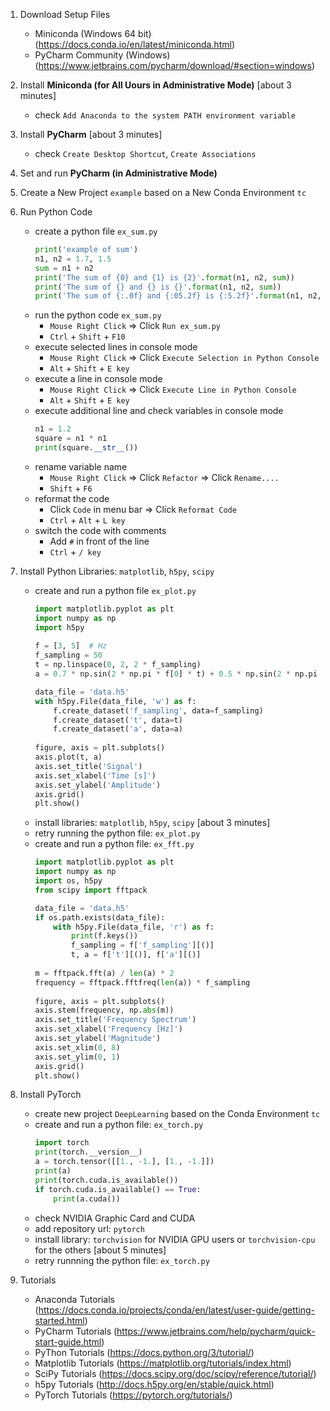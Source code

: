 1. Download Setup Files
    - Miniconda (Windows 64 bit) (https://docs.conda.io/en/latest/miniconda.html)
    - PyCharm Community (Windows) (https://www.jetbrains.com/pycharm/download/#section=windows)

1. Install **Miniconda (for All Uours in Administrative Mode)** [about 3 minutes]
    - check `Add Anaconda to the system PATH environment variable`

1. Install **PyCharm** [about 3 minutes]
    - check `Create Desktop Shortcut`, `Create Associations`

1. Set and run **PyCharm (in Administrative Mode)**

1. Create a New Project `example` based on a New Conda Environment `tc`

1. Run Python Code
    - create a python file `ex_sum.py`
        ```python
        print('example of sum')
        n1, n2 = 1.7, 1.5
        sum = n1 + n2
        print('The sum of {0} and {1} is {2}'.format(n1, n2, sum))
        print('The sum of {} and {} is {}'.format(n1, n2, sum))
        print('The sum of {:.0f} and {:05.2f} is {:5.2f}'.format(n1, n2, sum))
        ```
    - run the python code `ex_sum.py`
        - `Mouse Right Click` => Click `Run ex_sum.py`
        - `Ctrl` + `Shift` + `F10`        
    - execute selected lines in console mode
        - `Mouse Right Click` => Click `Execute Selection in Python Console`
        - `Alt` + `Shift` + `E key`        
    - execute a line in console mode
        - `Mouse Right Click` => Click `Execute Line in Python Console`
        - `Alt` + `Shift` + `E key`        
    - execute additional line and check variables in console mode
        ```python
        n1 = 1.2
        square = n1 * n1
        print(square.__str__())
        ```
    - rename variable name
        - `Mouse Right Click` => Click `Refactor` => Click `Rename....`
        - `Shift` + `F6`        
    - reformat the code
        - Click `Code` in menu bar => Click `Reformat Code`
        - `Ctrl` + `Alt` + `L key`
    - switch the code with comments
        - Add `#` in front of the line
        - `Ctrl` + `/ key`
        
1. Install Python Libraries: `matplotlib`, `h5py`, `scipy`    
    - create and run a python file `ex_plot.py`
        ```python
        import matplotlib.pyplot as plt
        import numpy as np
        import h5py
            
        f = [3, 5]  # Hz
        f_sampling = 50
        t = np.linspace(0, 2, 2 * f_sampling)
        a = 0.7 * np.sin(2 * np.pi * f[0] * t) + 0.5 * np.sin(2 * np.pi * f[1] * t)

        data_file = 'data.h5'
        with h5py.File(data_file, 'w') as f:
            f.create_dataset('f_sampling', data=f_sampling)
            f.create_dataset('t', data=t)
            f.create_dataset('a', data=a)
            
        figure, axis = plt.subplots()
        axis.plot(t, a)
        axis.set_title('Signal')
        axis.set_xlabel('Time [s]')
        axis.set_ylabel('Amplitude')
        axis.grid()
        plt.show()
        ```        
    - install libraries: `matplotlib`, `h5py`, `scipy` [about 3 minutes]
    - retry running the python file: `ex_plot.py`
    - create and run a python file: `ex_fft.py`
        ```python
        import matplotlib.pyplot as plt
        import numpy as np
        import os, h5py
        from scipy import fftpack

        data_file = 'data.h5'
        if os.path.exists(data_file):
            with h5py.File(data_file, 'r') as f:
                print(f.keys())
                f_sampling = f['f_sampling'][()]
                t, a = f['t'][()], f['a'][()]
                
        m = fftpack.fft(a) / len(a) * 2
        frequency = fftpack.fftfreq(len(a)) * f_sampling
            
        figure, axis = plt.subplots()
        axis.stem(frequency, np.abs(m))
        axis.set_title('Frequency Spectrum')
        axis.set_xlabel('Frequency [Hz]')
        axis.set_ylabel('Magnitude')
        axis.set_xlim(0, 8)
        axis.set_ylim(0, 1)
        axis.grid()
        plt.show()
        ```        
        
1. Install PyTorch
    - create new project `DeepLearning` based on the Conda Environment `tc`
    - create and run a python file: `ex_torch.py`
        ```python
        import torch
        print(torch.__version__)
        a = torch.tensor([[1., -1.], [1., -1.]])
        print(a)
        print(torch.cuda.is_available())
        if torch.cuda.is_available() == True:
            print(a.cuda())
        ```        
    - check NVIDIA Graphic Card and CUDA
    - add repository url: `pytorch`
    - install library: `torchvision` for NVIDIA GPU users or `torchvision-cpu` for the others [about 5 minutes]
    - retry runnning the python file: `ex_torch.py`
            
1. Tutorials
    - Anaconda Tutorials (https://docs.conda.io/projects/conda/en/latest/user-guide/getting-started.html)
    - PyCharm Tutorials (https://www.jetbrains.com/help/pycharm/quick-start-guide.html)
    - PyThon Tutorials (https://docs.python.org/3/tutorial/)
    - Matplotlib Tutorials (https://matplotlib.org/tutorials/index.html)
    - SciPy Tutorials (https://docs.scipy.org/doc/scipy/reference/tutorial/)
    - h5py Tutorials (http://docs.h5py.org/en/stable/quick.html)
    - PyTorch Tutorials (https://pytorch.org/tutorials/)
